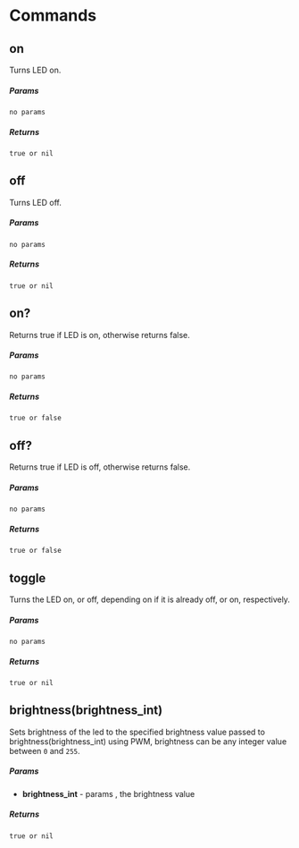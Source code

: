 # Commands

## on 

Turns LED on.

##### Params

`no params`

##### Returns

`true or nil`

## off 

Turns LED off.

##### Params

`no params`

##### Returns

`true or nil`

## on? 

Returns true if LED is on, otherwise returns false.

##### Params

`no params`

##### Returns

`true or false`

## off? 

Returns true if LED is off, otherwise returns false.

##### Params

`no params`

##### Returns

`true or false`

## toggle 

Turns the LED on, or off, depending on if it is already off, or on, respectively.

##### Params

`no params`

##### Returns

`true or nil`

## brightness(brightness_int)

Sets brightness of the led to the specified brightness value passed to brightness(brightness_int) using PWM, brightness can be any integer value between `0` and `255`.

##### Params

- **brightness_int** - params , the brightness value

##### Returns

`true or nil`